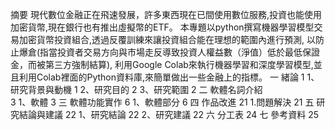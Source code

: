 摘要
現代數位金融正在飛速發展，許多東西現在已間使用數位服務,投資也能使用加密貨幣,現在銀行也有推出虛擬幣的ETF。
本專題以python撰寫機器學習模型交易加密貨幣投資組合,透過反覆訓練來讓投資組合能在理想的範圍內進行預測,
以防止爆倉(指當投資者交易方向與市場走反導致投資人權益數（淨值）低於最低保證金，而被第三方強制結算),
利用Google Colab來執行機器學習和深度學習模型,並且利用Colab裡面的Python資料庫,來簡單做出一些金融上的指標。
一 緒論	1
  1、研究背景與動機	1
  2、研究目的	      2
  3、研究範圍		2 
二 軟體名詞介紹		
  3 1、軟體 	3
三 軟體功能實作	 6
  1、軟體部分	     6
四 作品改進		21 
  1.問題解決			21 
五 研究結論與建議			22
  1、研究結論 	 	22
  2、研究建議	22
六 分工表	24
七 參考資料	25

